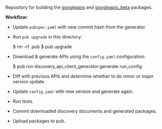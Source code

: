 Repository for building the [googleapis] and [googleapis_beta] packages.

**Workflow:**

- Update `pubspec.yaml` with new commit hash from the generator.

- Run `pub upgrade` in this directory:

    $ rm -rf .pub
    $ pub upgrade

- Download & generate APIs using the `config.yaml` configuration:

    $ pub run discovery_api_client_generator:generate run_config

- Diff with previous APIs and determine whether to do minor or major version
  update.

- Update `config.yaml` with new version and generate again.

- Run tests.

- Commit downloaded discovery documents and generated packages.

- Upload packages to pub.

[googleapis]: https://pub.dartlang.org/packages/googleapis
[googleapis_beta]: https://pub.dartlang.org/packages/googleapis_beta

